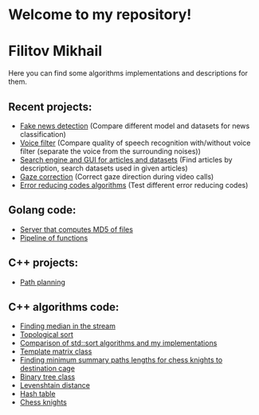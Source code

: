 # Welcome to my repository!
<h1> Filitov Mikhail </h1>
Here you can find some algorithms implementations and descriptions for them.


Recent projects:
-------------
+ [Fake news detection](https://github.com/sk-nlp-team/misinformation_detection) (Compare different model and datasets for news classification)
+ [Voice filter](https://github.com/aniton/VoiceFilter-by-Megatron3000ultraSkill) (Compare quality of speech recognition with/without voice filter (separate the voice from the surrounding noises))
+ [Search engine and GUI for articles and datasets](https://github.com/SK-FSE/SEArch) (Find articles by description, search datasets used in given articles)
+ [Gaze correction](https://github.com/lll-phill-lll/gaze_correction) (Correct gaze direction during video calls)
+ [Error reducing codes algorithms](https://github.com/supereboyteam/error-reducing-codes) (Test different error reducing codes)


Golang code:
---------
+ [Server that computes MD5 of files](https://github.com/lll-phill-lll/web_service_GO)
+ [Pipeline of functions](https://github.com/lll-phill-lll/function-pipeline/tree/master)

C++ projects:
------------
+ [Path planning](https://github.com/lll-phill-lll/Path_planning)

C++ algorithms code:
-----------
+ [Finding median in the stream]( https://github.com/lll-phill-lll/codes/tree/master/algorithms/streaming_median
        "implementation and description")
 + [Topological sort](https://github.com/lll-phill-lll/codes/tree/master/algorithms/topsort "implementation and description")
 + [Comparison of std::sort algorithms and my implementations](https://github.com/lll-phill-lll/codes/tree/master/algorithms/sorts "implementation and description")
 + [Template matrix class](https://github.com/lll-phill-lll/codes/tree/master/algorithms/Matrix_class "implementation and description")
 + [Finding minimum summary paths lengths for chess knights to destination cage](https://github.com/lll-phill-lll/codes/tree/master/algorithms/Chess_knight "implementation and description")
 + [Binary tree class](https://github.com/lll-phill-lll/codes/blob/master/algorithms/Bin_tree "implementation and description")
 + [Levenshtain distance](https://github.com/lll-phill-lll/codes/tree/master/algorithms/Levenshtein%20distance "implementation and description")
 + [Hash table](https://github.com/lll-phill-lll/codes/tree/master/algorithms/Hash_table "implementation and description")
 + [Chess knights](https://github.com/lll-phill-lll/codes/tree/master/algorithms/Chess_knight "implementation and description")



